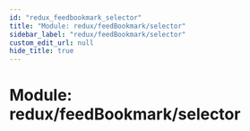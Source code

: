 ```yaml
---
id: "redux_feedbookmark_selector"
title: "Module: redux/feedBookmark/selector"
sidebar_label: "redux/feedBookmark/selector"
custom_edit_url: null
hide_title: true
---
```


# Module: redux/feedBookmark/selector
